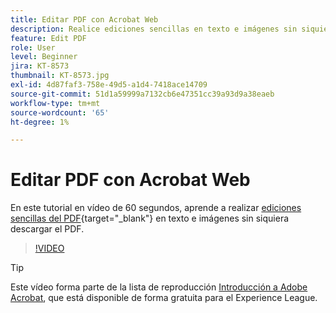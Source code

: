 ```yaml
---
title: Editar PDF con Acrobat Web
description: Realice ediciones sencillas en texto e imágenes sin siquiera descargar el PDF
feature: Edit PDF
role: User
level: Beginner
jira: KT-8573
thumbnail: KT-8573.jpg
exl-id: 4d87faf3-758e-49d5-a1d4-7418ace14709
source-git-commit: 51d1a59999a7132cb6e47351cc39a93d9a38eaeb
workflow-type: tm+mt
source-wordcount: '65'
ht-degree: 1%

---
```


# Editar PDF con Acrobat Web

En este tutorial en vídeo de 60 segundos, aprende a realizar [ediciones sencillas del PDF](https://www.adobe.com/es/acrobat/online/pdf-editor.html){target="_blank"} en texto e imágenes sin siquiera descargar el PDF.

>[!VIDEO](https://video.tv.adobe.com/v/3409463?quality=12&learn=on&hidetitle=true&captions=spa)

>[!TIP]
>
>Este vídeo forma parte de la lista de reproducción [Introducción a Adobe Acrobat](https://experienceleague.adobe.com/es/playlists/acrobat-get-started-business-users), que está disponible de forma gratuita para el Experience League.
